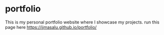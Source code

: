 # portfolio
This is my personal portfolio website where I showcase my projects.
run this page here https://jjmasalu.github.io/portfolio/
